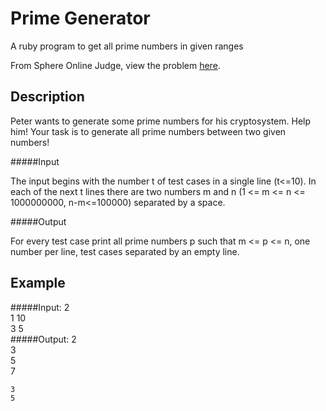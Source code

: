 Prime Generator
==============

A ruby program to get all prime numbers in given ranges

From Sphere Online Judge, view the problem [here](http://www.spoj.com/problems/PRIME1/).

Description
-----------
Peter wants to generate some prime numbers for his cryptosystem.
Help him!
Your task is to generate all prime numbers between two given numbers!

#####Input

The input begins with the number t of test cases in a single line (t<=10).
In each of the next t lines there are two numbers m and n
(1 <= m <= n <= 1000000000, n-m<=100000) separated by a space.

#####Output

For every test case print all prime numbers p such that m <= p <= n,
one number per line, test cases separated by an empty line.

Example
-------

#####Input:
    2  
    1 10  
    3 5  
#####Output:
    2  
    3  
    5  
    7  
    
    3
    5
